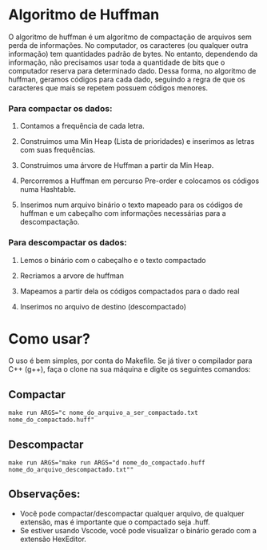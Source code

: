 # Algoritmo de Huffman

O algoritmo de huffman é um algoritmo de compactação de arquivos sem perda de informações. No computador, 
os caracteres (ou qualquer outra informação) tem quantidades padrão de bytes. No entanto, dependendo da informação, não precisamos
usar toda a quantidade de bits que o computador reserva para determinado dado. Dessa forma, no algoritmo de huffman, geramos códigos para cada dado, 
seguindo a regra de que os caracteres que mais se repetem possuem códigos menores.

### Para compactar os dados:

1. Contamos a frequência de cada letra.

2. Construimos uma Min Heap (Lista de prioridades) e inserimos as letras com suas frequências.

3. Construimos uma árvore de Huffman a partir da Min Heap.

4. Percorremos a Huffman em percurso Pre-order e colocamos os códigos numa Hashtable.

5. Inserimos num arquivo binário o texto mapeado para os códigos de huffman e um cabeçalho com informações necessárias para a descompactação.

### Para descompactar os dados:

1. Lemos o binário com o cabeçalho e o texto compactado

2. Recriamos a arvore de huffman

3. Mapeamos a partir dela os códigos compactados para o dado real

4. Inserimos no arquivo de destino (descompactado)

# Como usar?

O uso é bem simples, por conta do Makefile. Se já tiver o compilador para C++ (g++), faça o clone na sua máquina e digite os seguintes comandos:

## Compactar
```
make run ARGS="c nome_do_arquivo_a_ser_compactado.txt nome_do_compactado.huff"
```

## Descompactar
```
make run ARGS="make run ARGS="d nome_do_compactado.huff nome_do_arquivo_descompactado.txt""
```

## Observações: 
- Você pode compactar/descompactar qualquer arquivo, de qualquer extensão, mas é importante que o compactado seja .huff.
- Se estiver usando Vscode, você pode visualizar o binário gerado com a extensão HexEditor.
